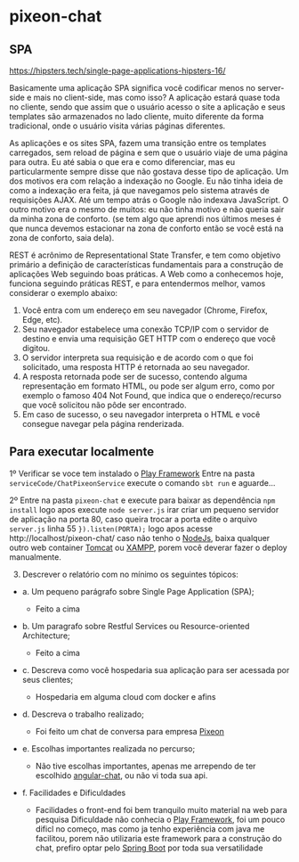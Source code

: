 # pixeon-chat

## SPA

https://hipsters.tech/single-page-applications-hipsters-16/

Basicamente uma aplicação SPA significa você codificar menos no server-side e mais no client-side, 
mas como isso? A aplicação estará quase toda no cliente, sendo que assim que o usuário acesso o site a aplicação e seus templates são armazenados no lado cliente, 
muito diferente da forma tradicional, onde o usuário visita várias páginas diferentes.

As aplicações e os sites SPA, fazem uma transição entre os templates carregados, 
sem reload de página e sem que o usuário viaje de uma página para outra. Eu até sabia o que era e como diferenciar, 
mas eu particularmente sempre disse que não gostava desse tipo de aplicação. Um dos motivos era com relação a indexação no Google. 
Eu não tinha ideia de como a indexação era feita, já que  navegamos pelo sistema através de requisições AJAX. Até um tempo atrás o Google não indexava JavaScript. 
O outro motivo era o mesmo de muitos: eu não tinha motivo e não queria sair da minha zona de conforto. 
(se tem algo que aprendi nos últimos meses é que nunca devemos estacionar na zona de conforto então se você está na zona de conforto, saia dela).

REST é acrônimo de Representational State Transfer, e tem como objetivo primário a definição de características fundamentais para a construção de aplicações Web seguindo boas práticas.
A Web como a conhecemos hoje, funciona seguindo práticas REST, e para entendermos melhor, vamos considerar o exemplo abaixo:
1. Você entra com um endereço em seu navegador (Chrome, Firefox, Edge, etc).
2. Seu navegador estabelece uma conexão TCP/IP com o servidor de destino e envia uma requisição GET HTTP com o endereço que você digitou.
3. O servidor interpreta sua requisição e de acordo com o que foi solicitado, uma resposta HTTP é retornada ao seu navegador.
4. A resposta retornada pode ser de sucesso, contendo alguma representação em formato HTML, ou pode ser algum erro, como por exemplo o famoso 404 Not Found, que indica que o endereço/recurso que você solicitou não pôde ser encontrado.
5. Em caso de sucesso, o seu navegador interpreta o HTML e você consegue navegar pela página renderizada.

## Para executar localmente
1º Verificar se voce tem instalado o [Play Framework](https://www.playframework.com/)
    Entre na pasta ```serviceCode/ChatPixeonService``` execute o comando ```sbt run``` e aguarde...
    
2º Entre na pasta ```pixeon-chat``` e execute para baixar as dependência ```npm install``` logo apos execute ```node server.js```
irar criar um pequeno servidor de aplicação na porta 80, caso queira trocar a porta edite o arquivo ```server.js``` linha 55 
```}).listen(PORTA);```
logo apos acesse http://localhost/pixeon-chat/
caso não tenho o [NodeJs](https://nodejs.org/en/), baixa qualquer outro web container [Tomcat](https://tomcat.apache.org/download-80.cgi) ou [XAMPP](https://www.apachefriends.org/pt_br/index.html), porem você deverar fazer o deploy manualmente.

3. Descrever o relatório com no mínimo os seguintes tópicos:

* a. Um pequeno parágrafo sobre Single Page Application (SPA); 
   * Feito a cima
* b. Um paragrafo sobre Restful Services ou Resource-oriented Architecture;
   * Feito a cima
* c. Descreva como você hospedaria sua aplicação para ser acessada por seus
clientes;
   * Hospedaria em alguma cloud com docker e afins
    
* d. Descreva o trabalho realizado;
  *  Foi feito um chat de conversa para empresa [Pixeon](http://pixeon.com.br/)
* e. Escolhas importantes realizada no percurso;
   * Não tive escolhas importantes, apenas me arrependo de ter escolhido [angular-chat](https://github.com/stephenlb/angularjs-chat),
       ou não vi toda sua api.
       
* f. Facilidades e Dificuldades
  * Facilidades o front-end foi bem tranquilo muito material na web para pesquisa
       Dificuldade não conhecia o [Play Framework](https://www.playframework.com/), foi um pouco dificl no começo, mas como ja tenho
       experiência com java me facilitou, porem não utilizaria este framework para a construção do chat, prefiro optar pelo 
       [Spring Boot](https://projects.spring.io/spring-boot/) por toda sua versatilidade

